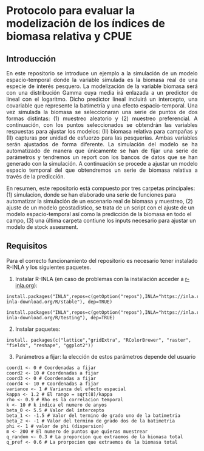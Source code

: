 # Protocolo para evaluar la modelización de los índices de biomasa relativa y CPUE

## Introducción 
<p align="justify">
En este repositorio se introduce un ejemplo a la simulación de un modelo espacio-temporal donde la variable simulada es la biomasa real de una especie de interés pesquero. La modelización de la variable biomasa será con una distribución Gamma cuya media irá enlazada a un predictor de lineal con el logaritmo. Dicho predictor lineal incluirá un intercepto, una covariable que represente la batimetría y una efecto espacio-temporal. Una vez simulada la biomasa se seleccionaran una serie de puntos de dos formas distintas: (1) muestreo aleatorio y (2) muestreo preferencial. A continuación, con los puntos seleccionados se obtendrán las variables respuestas para ajustar los modelos: (II) biomasa relativa para campañas y (II) capturas por unidad de esfuerzo para las pesquerías.  Ambas variables serán ajustados de forma diferente. La simulación del modelo se ha automatizado de manera que únicamente se han de fijar una serie de parámetros y tendremos un report con los bancos de datos que se han generado con la simulación. A continuación se procede a ajustar un modelo espacio temporal del que obtendremos un serie de biomasa relativa a través de la predicción. 
  
En resumen, este repositorio está compuesto por tres carpetas principales: (1) simulacion, donde se han elaborado una serie de funciones para automatizar la simulación de un escenario real de biomasa y muestreo, (2) ajuste de un modelo geostadístico, se trata de un script con el ajuste de un modelo espacio-temporal así como la predicción de la biomasa en todo el campo, (3) una última carpeta contiune los inputs necesario para ajustar un modelo de stock assesment. 
</p>

## Requisitos 

<p align="justify">
Para el correcto funcionamiento del repositorio es necesario tener instalado R-INLA y los siguientes paquetes.

1. Instalar R-INLA (en caso de problemas con la instalación acceder a [r-inla.org](https://www.r-inla.org/)):

```
install.packages("INLA",repos=c(getOption("repos"),INLA="https://inla.r-inla-download.org/R/stable"), dep=TRUE)

install.packages("INLA",repos=c(getOption("repos"),INLA="https://inla.r-inla-download.org/R/testing"), dep=TRUE)
```

2. Instalar paquetes:

```  
install. packages(c("lattice","gridExtra", "RColorBrewer", "raster", "fields", "reshape", "ggplot2")) 
```
  
3. Parámetros a fijar: la elección de estos parámetros depende del usuario

```
coord1 <- 0 # Coordenadas a fijar
coord2 <- 10 # Coordenadas a fijar
coord3 <- 0 # Coordenadas a fijar
coord4 <- 10 # Coordenadas a fijar
variance <- 1 # Varianza del efecto espacial
kappa <- 1.2 # El rango = sqrt(8)/kappa
rho <- 0.9 # Rho es la correlacion temporal
k <- 10 # k indica el numero de anyos
beta_0 <- 5.5 # Valor del intercepto
beta_1 <- -1.5 # Valor del termino de grado uno de la batimetria
beta_2 <- -1 # Valor del termino de grado dos de la batimetria
phi <- 1 # valor de phi (dispersion)
m <- 200 # El numero de puntos que quieras muestrear
q_random <- 0.3 # La proporcion que extraemos de la biomasa total
q_pref <- 0.6 # La prorpocion que extraemos de la biomasa total
```
</p>
